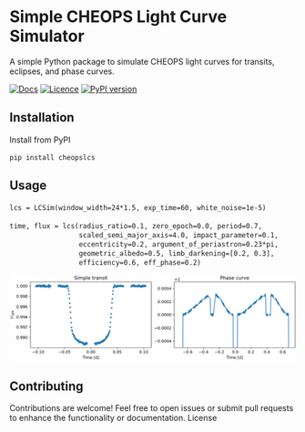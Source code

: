 # Simple CHEOPS Light Curve Simulator

A simple Python package to simulate CHEOPS light curves for transits, eclipses, and phase curves. 

[![Docs](https://readthedocs.org/projects/simple-cheops-light-curve-simulator/badge/)](https://simple-cheops-light-curve-simulator.readthedocs.io)
[![Licence](http://img.shields.io/badge/license-GPLv3-blue.svg?style=flat)](http://www.gnu.org/licenses/gpl-3.0.html)
[![PyPI version](https://badge.fury.io/py/cheopslcs.svg)](https://pypi.org/project/cheopslcs/)

## Installation

Install from PyPI

    pip install cheopslcs

## Usage

    lcs = LCSim(window_width=24*1.5, exp_time=60, white_noise=1e-5)
    
    time, flux = lcs(radius_ratio=0.1, zero_epoch=0.0, period=0.7,
                     scaled_semi_major_axis=4.0, impact_parameter=0.1,
                     eccentricity=0.2, argument_of_periastron=0.23*pi,
                     geometric_albedo=0.5, limb_darkening=[0.2, 0.3],
                     efficiency=0.6, eff_phase=0.2)

![](doc/source/example.svg)

## Contributing

Contributions are welcome! Feel free to open issues or submit pull requests to enhance the functionality or documentation.
License
